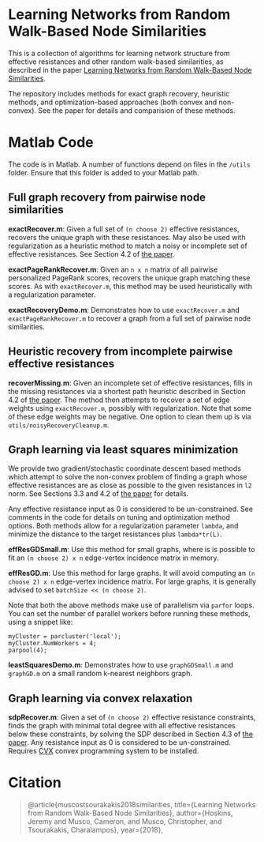 # Learning Networks from Random Walk-Based Node Similarities
This is a collection of algorithms for learning network structure from effective resistances and other random walk-based similarities, as described in the paper [Learning Networks from Random Walk-Based Node Similarities](http://thePaper). 

The repository includes methods for exact graph recovery, heuristic methods, and optimization-based approaches (both convex and non-convex). See the paper for details and comparision of these methods.

# Matlab Code

The code is in Matlab. A number of functions depend on files in the `/utils` folder. Ensure that this folder is added to your Matlab path.

## Full graph recovery from pairwise node similarities

**exactRecover.m**: Given a full set of `(n choose 2)` effective resistances, recovers the unique graph with these resistances. May also be used with regularization as a heuristic method to match a noisy or incomplete set of effective resistances. See Section 4.2 of [the paper](https://thePaper). 

**exactPageRankRecover.m**: Given an `n x n` matrix of all pairwise personalized PageRank scores, recovers the unique graph  matching these scores. As with `exactRecover.m`, this method may be used heuristically with a regularization parameter. 

**exactRecoveryDemo.m**: Demonstrates how to use `exactRecover.m` and `exactPageRankRecover.m` to recover a graph from a full set of pairwise node similarities.

## Heuristic recovery from incomplete pairwise effective  resistances
**recoverMissing.m**: Given an incomplete set of effective resistances, fills in the missing resistances via a shortest path heuristic described in Section 4.2 of [the paper](https://thePaper). The method then attempts to recover a set of edge weights using  `exactRecover.m`, possibly with regularization. Note that some of these edge weights may be negative. One option to clean them up is via `utils/noisyRecoveryCleanup.m`.

## Graph learning via least squares minimization

We provide two gradient/stochastic coordinate descent based methods which attempt to solve the non-convex problem of finding a graph whose effective resistances are as close as possible to the given resistances in `l2` norm. See Sections 3.3 and 4.2 of [the paper](http://thePaper) for details. 

Any effective resistance input as 0 is considered to be un-constrained. See comments in the code for details on tuning and optimization method options. Both methods allow for a regularization parameter `lambda`, and minimize the distance to the target resistances plus `lambda*tr(L)`. 

**effResGDSmall.m**: Use this method for small graphs, where is is possible to fit an `(n choose 2) x n` edge-vertex incidence matrix in memory.

**effResGD.m**: Use this method for large graphs. It will avoid computing an `(n choose 2) x n` edge-vertex incidence matrix. For large graphs, it is generally advised to set `batchSize << (n choose 2)`.

Note that both the above methods make use of parallelism via `parfor` loops. You can set the number of parallel workers before running these methods, using a snippet like:
```
myCluster = parcluster('local');
myCluster.NumWorkers = 4;
parpool(4);
```

**leastSquaresDemo.m**: Demonstrates how to use `graphGDSmall.m` and `graphGD.m` on a small random k-nearest neighbors graph.


## Graph learning via convex relaxation

**sdpRecover.m**: Given a set of `(n choose 2)` effective resistance constraints, finds the graph with minimal total degree with all effective resistances below these constraints, by solving the SDP described in Section 4.3 of [the paper](http://thePaper). Any resistance input as 0 is considered to be un-constrained. Requires [CVX](http://cvxr.com/cvx/) convex programming system to be installed.

# Citation

> @article{muscostsourakakis2018similarities, 
> title={Learning Networks from Random Walk-Based Node Similarities},
> author={Hoskins, Jeremy and Musco, Cameron, and Musco, Christopher, and Tsourakakis, Charalampos},
> year={2018},

